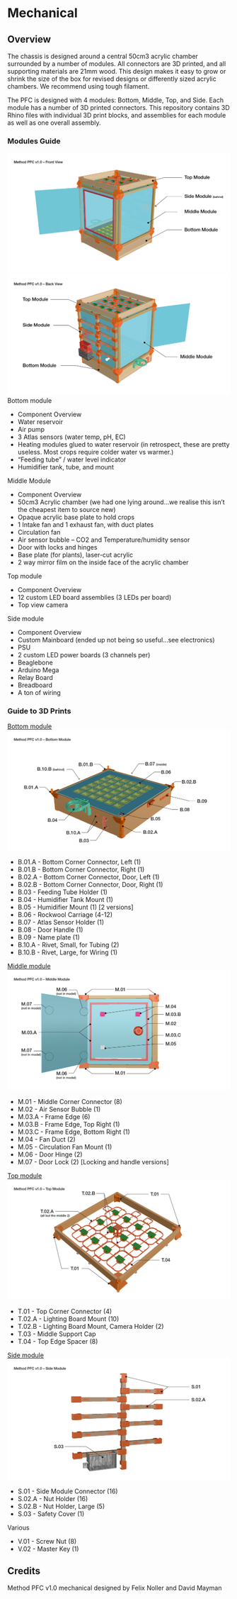# Mechanical

## Overview
The chassis is designed around a central 50cm3 acrylic chamber surrounded by a number of modules. All connectors are 3D printed, and all supporting materials are 21mm wood. This design makes it easy to grow or shrink the size of the box for revised designs or differently sized acrylic chambers. We recommend using tough filament. 

The PFC is designed with 4 modules: Bottom, Middle, Top, and Side. Each module has a number of 3D printed connectors. This repository contains 3D Rhino files with individual 3D print blocks, and assemblies for each module as well as one overall assembly.

### Modules Guide
![Full Overview, Front](/Documentation/ModelOverview/mPFC-Model-Overview-Full-FrontView.jpg)
![Back Overview, Front](/Documentation/ModelOverview/mPFC-Model-Overview-Full-BackView.jpg)
Bottom module
- Component Overview
- Water reservoir
- Air pump
- 3 Atlas sensors (water temp, pH, EC)
- Heating modules glued to water reservoir (in retrospect, these are pretty useless. Most crops require colder water vs warmer.)
- “Feeding tube” / water level indicator
- Humidifier tank, tube, and mount


Middle Module
- Component Overview
- 50cm3 Acrylic chamber (we had one lying around…we realise this isn’t the cheapest item to source new)
- Opaque acrylic base plate to hold crops
- 1 Intake fan and 1 exhaust fan, with duct plates
- Circulation fan
- Air sensor bubble – CO2 and Temperature/humidity sensor
- Door with locks and hinges
- Base plate (for plants), laser-cut acrylic
- 2 way mirror film on the inside face of the acrylic chamber


Top module
- Component Overview
- 12 custom LED board assemblies (3 LEDs per board)
- Top view camera


Side module
- Component Overview
- Custom Mainboard (ended up not being so useful...see electronics)
- PSU
- 2 custom LED power boards (3 channels per)
- Beaglebone
- Arduino Mega
- Relay Board
- Breadboard
- A ton of wiring



### Guide to 3D Prints
[Bottom module](/Mechanical/Bottom%20Module)
![Bottom Module Overview](/Documentation/ModelOverview/mPFC-Model-Overview-BottomModule.jpg)
- B.01.A - Bottom Corner Connector, Left (1)
- B.01.B - Bottom Corner Connector, Right (1)
- B.02.A - Bottom Corner Connector, Door, Left (1)
- B.02.B - Bottom Corner Connector, Door, Right (1)
- B.03 - Feeding Tube Holder (1)
- B.04 - Humidifier Tank Mount (1)
- B.05 - Humidifier Mount (1) [2 versions]
- B.06 - Rockwool Carriage (4-12)
- B.07 - Atlas Sensor Holder (1)
- B.08 - Door Handle (1)
- B.09 - Name plate (1)
- B.10.A - Rivet, Small, for Tubing (2)
- B.10.B - Rivet, Large, for Wiring (1)

[Middle module](/Mechanical/Middle%20Module)
![Middle Module Overview](/Documentation/ModelOverview/mPFC-Model-Overview-MiddleModule.jpg)
- M.01 - Middle Corner Connector (8)
- M.02 - Air Sensor Bubble (1)
- M.03.A - Frame Edge (6)
- M.03.B - Frame Edge, Top Right (1)
- M.03.C - Frame Edge, Bottom Right (1)
- M.04 - Fan Duct (2)
- M.05 - Circulation Fan Mount (1)
- M.06 - Door Hinge (2)
- M.07 - Door Lock (2) [Locking and handle versions]

[Top module](/Mechanical/Top%20Module)
![Top Module Overview](/Documentation/ModelOverview/mPFC-Model-Overview-TopModule.jpg)
- T.01 - Top Corner Connector (4)
- T.02.A - Lighting Board Mount (10)
- T.02.B - Lighting Board Mount, Camera Holder (2)
- T.03 - Middle Support Cap
- T.04 - Top Edge Spacer (8)

[Side module](/Mechanical/Side%20Module)
![Side Module Overview](/Documentation/ModelOverview/mPFC-Model-Overview-SideModule.jpg)
- S.01 - Side Module Connector (16)
- S.02.A - Nut Holder (16)
- S.02.B - Nut Holder, Large (5)
- S.03 - Safety Cover (1)

Various
- V.01 - Screw Nut (8)
- V.02 - Master Key (1)



## Credits

Method PFC v1.0 mechanical designed by Felix Noller and David Mayman